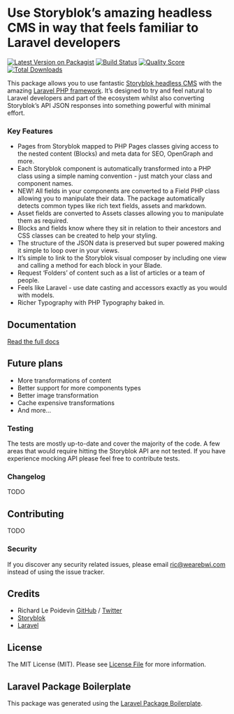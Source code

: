 # Use Storyblok’s amazing headless CMS in way that feels familiar to Laravel developers

[![Latest Version on Packagist](https://img.shields.io/packagist/v/riclep/laravel-storyblok.svg?style=flat-square)](https://packagist.org/packages/riclep/laravel-storyblok)
[![Build Status](https://img.shields.io/travis/riclep/laravel-storyblok/master.svg?style=flat-square)](https://travis-ci.org/riclep/laravel-storyblok)
[![Quality Score](https://img.shields.io/scrutinizer/g/riclep/laravel-storyblok.svg?style=flat-square)](https://scrutinizer-ci.com/g/riclep/laravel-storyblok)
[![Total Downloads](https://img.shields.io/packagist/dt/riclep/laravel-storyblok.svg?style=flat-square)](https://packagist.org/packages/riclep/laravel-storyblok)


This package allows you to use fantastic [Storyblok headless CMS](https://www.storyblok.com/) with the amazing [Laravel PHP framework](https://laravel.com/). It’s designed to try and feel natural to Laravel developers and part of the ecosystem whilst also converting Storyblok’s API JSON responses into something powerful with minimal effort.

### Key Features

- Pages from Storyblok mapped to PHP Pages classes giving access to the nested content (Blocks) and meta data for SEO, OpenGraph and more.
- Each Storyblok component is automatically transformed into a PHP class using a simple naming convention - just match your class and component names.
- NEW! All fields in your components are converted to a Field PHP class allowing you to manipulate their data. The package automatically detects common types like rich text fields, assets and markdown.
- Asset fields are converted to Assets classes allowing you to manipulate them as required.
- Blocks and fields know where they sit in relation to their ancestors and CSS classes can be created to help your styling.
- The structure of the JSON data is preserved but super powered making it simple to loop over in your views.
- It’s simple to link to the Storyblok visual composer by including one view and calling a method for each block in your Blade.
- Request ‘Folders’ of content such as a list of articles or a team of people.
- Feels like Laravel - use date casting and accessors exactly as you would with models.
- Richer Typography with PHP Typography baked in.


## Documentation

[Read the full docs](https://ls.sirric.co.uk/docs)

## Future plans

- More transformations of content
- Better support for more components types
- Better image transformation
- Cache expensive transformations
- And more…

### Testing

The tests are mostly up-to-date and cover the majority of the code. A few areas that would require hitting the Storyblok API are not tested. If you have experience mocking API please feel free to contribute tests.

### Changelog

TODO

## Contributing

TODO

### Security

If you discover any security related issues, please email ric@wearebwi.com instead of using the issue tracker.

## Credits

- Richard Le Poidevin [GitHub](https://github.com/riclep) / [Twitter](https://twitter.com/riclep)
- [Storyblok](https://www.storyblok.com/)
- [Laravel](https://laravel.com/)

## License

The MIT License (MIT). Please see [License File](LICENSE.md) for more information.

## Laravel Package Boilerplate

This package was generated using the [Laravel Package Boilerplate](https://laravelpackageboilerplate.com).
